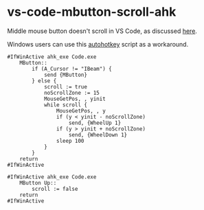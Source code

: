 # vs-code-mbutton-scroll-ahk

Middle mouse button doesn't scroll in VS Code, as discussed [here](https://github.com/Microsoft/vscode/issues/6302).

Windows users can use this [autohotkey](https://www.autohotkey.com/) script as a workaround.

```
#IfWinActive ahk_exe Code.exe
	MButton::
		if (A_Cursor != "IBeam") {
			send {MButton}
		} else {
			scroll := true
			noScrollZone := 15
			MouseGetPos, , yinit
			while scroll {
				MouseGetPos, , y
				if (y < yinit - noScrollZone)
					send, {WheelUp 1}
				if (y > yinit + noScrollZone)
					send, {WheelDown 1}
				sleep 100
			}
		}
	return
#IfWinActive

#IfWinActive ahk_exe Code.exe
	MButton Up::
		scroll := false
	return
#IfWinActive
```
